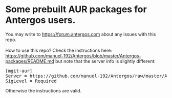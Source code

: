 # Some prebuilt AUR packages for Antergos users.

You may write to https://forum.antergos.com about any issues with this repo.
<br><br>
How to use this repo? Check the instructions here: https://github.com/manuel-192/Antergos/blob/master/Antergos-packages/README.md
but note that the server info is slightly different:
<pre>
[mgit-aur]
Server = https://github.com/manuel-192/Antergos/raw/master/Antergos-packages-aur
SigLevel = Required
</pre>
Otherwise the instructions are valid.
